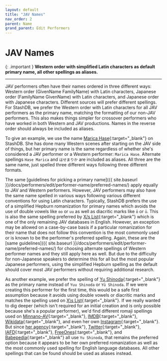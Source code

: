```yaml
---
layout: default
title: "JAV Names"
nav_order: 2
parent: Name
grand_parent: Edit Performers
---
```


# JAV Names

{: .important }
**Western order with simplified Latin characters as default primary name, all other spellings as aliases.**

---

JAV performers often have their names ordered in three different ways: Western order (GivenName FamilyName) with Latin characters, Japanese order (FamilyName GivenName) with Latin characters, and Japanese order with Japanese characters. Different sources will prefer different spellings. For StashDB, we prefer the Western order with Latin characters for all JAV performers as the primary name, matching the formatting of our non-JAV performers. This also makes things simpler for crossover performers who have worked in both Western and JAV productions. Names in the reverse order should always be included as aliases.

To give an example, we use the name [Marica Hase](https://stashdb.org/performers/d4f1a54f-ddc7-4f50-a356-d417802cab1c){:target="_blank"} on StashDB. She has done many Western scenes after starting on the JAV side of things, but her primary name is the same regardless of whether she's considered a JAV performer or a Western performer: `Marica Hase`. Alternate spellings `Hase Marica` and `はせまりか` are included as aliases. All three are the same name, just spelled three different ways following three different formats.

The same [guidelines for picking a primary name]({{ site.baseurl }}/docs/performers/edit/performer-name/preferred-names/) apply equally to JAV and Western performers. However, JAV performers may also have the same name spelled in various ways following various different conventions for using Latin characters. Typically, StashDB prefers the use of a simplified Hepburn romanization for primary names which avoids the use of double vowels like `oo` or `uu` as well as diacritic marks like `ō` or `ū`. This is also the same spelling preferred by [X/s List](https://xslist.org/en){:target="_blank"} which is one of the only remaining JAV databases in English. However, an exception may be allowed on a case-by-case basis if a particular romanization for their name that does not follow this convention is the most commonly used or is known to be the performer's preferred spelling. Again, these are the [same guidelines]({{ site.baseurl }}/docs/performers/edit/performer-name/preferred-names/) for choosing alternate spellings of Western performer names and they still apply here as well. But due to the difficulty for non-Japanese speakers to determine this for all but the most popular Japanese performers, using the simplified Hepburn spelling as the default should cover most JAV performers without requiring additional research.

As another example, we prefer the spelling of [Yu Shinoda](https://stashdb.org/performers/8465400a-eb3c-4c3f-a78f-09d7541cf27d){:target="_blank"} as the primary name instead of `Yuu Shinoda` or `Yū Shinoda`. If we were creating this performer for the first time, this would be a safe first assumption because it avoids using double vowels or diacritic marks and matches the spelling used on [X\s List](https://xslist.org/en/model/13.html){:target="_blank"}. If we really wanted to dig deeper (which isn't required for an initial creation and is only possible because she's a popular performer), we'd find different romaji spellings used on [Minnano-AV](http://www.minnano-av.com/actress504478.html){:target="_blank"}, [IMDB](https://www.imdb.com/name/nm6193437/){:target="_blank"}, [Wikidata](https://www.wikidata.org/wiki/Q11603788){:target="_blank"}, and even her own [Instagram](https://www.instagram.com/yuu_shinoda){:target="_blank"}. But since [her agency](http://www.t-powers.co.jp/official/talent/%e7%af%a0%e7%94%b0%e3%82%86%e3%81%86/){:target="_blank"}, [Twitter](https://twitter.com/yu_shinoda){:target="_blank"}, [IAFD](https://www.iafd.com/person.rme/perfid=yushinoda/gender=f/yu-shinoda.htm){:target="_blank"}, [FreeOnes](https://www.freeones.com/yu-shinoda){:target="_blank"}, and [Babepedia](https://www.babepedia.com/babe/Yu_Shinoda){:target="_blank"} all use `Yu Shinoda`, that remains the preferred option because it appears to be her own preferred romanization as well as the most commonly used spelling for English language databases. All other spellings that can be found should be used as aliases instead.
